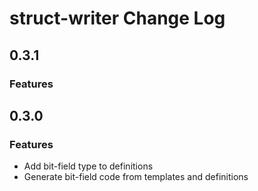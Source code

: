 # struct-writer Change Log

## 0.3.1

### Features

## 0.3.0

### Features
- Add bit-field type to definitions
- Generate bit-field code from templates and definitions
